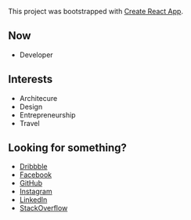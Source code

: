 This project was bootstrapped with [Create React App](https://github.com/facebook/create-react-app).

## Now

- Developer

## Interests

- Architecure
- Design
- Entrepreneurship
- Travel

## Looking for something? 

- [Dribbble](https://dribbble.com/shaune)
- [Facebook](http://facebook.com/therealshaunewest)
- [GitHub](http://github.com/theshaune)
- [Instagram](http://instagram.com/shaunewest)
- [LinkedIn](https://www.linkedin.com/in/shaunewest/)
- [StackOverflow](http://stackoverflow.com/users/6712681/shaune)

